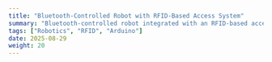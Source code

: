 ```yaml
---
title: "Bluetooth-Controlled Robot with RFID-Based Access System"
summary: "Bluetooth-controlled robot integrated with an RFID-based access system."
tags: ["Robotics", "RFID", "Arduino"]
date: 2025-08-29
weight: 20
---
```

